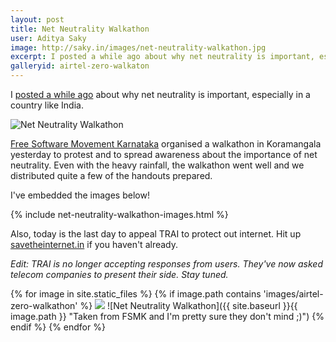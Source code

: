 ```yaml
---
layout: post
title: Net Neutrality Walkathon
user: Aditya Saky
image: http://saky.in/images/net-neutrality-walkathon.jpg
excerpt: I posted a while ago about why net neutrality is important, especially in a country like India.
galleryid: airtel-zero-walkaton
---
```


I [posted a while ago](http://saky.in/Net-Neutrality-in-India/) about why net neutrality is important, especially in a country like India.

![Net Neutrality Walkathon](http://saky.in/images/net-neutrality-walkathon.jpg "Taken from FSMK and I'm pretty sure they don't mind ;)")

[Free Software Movement Karnataka](http://fsmk.org/) organised a walkathon in Koramangala yesterday to protest and to spread awareness about the importance of net neutrality. Even with the heavy rainfall, the walkathon went well and we distributed quite a few of the handouts prepared.

I've embedded the images below!

{% include net-neutrality-walkathon-images.html %}

Also, today is the last day to appeal TRAI to protect out internet. Hit up [savetheinternet.in](http://savetheinternet.in/) if you haven't already.

*Edit: TRAI is no longer accepting responses from users. They've now asked telecom companies to present their side. Stay tuned.*

{% for image in site.static_files %}
    {% if image.path contains 'images/airtel-zero-walkathon' %}
        <img src="{{ site.baseurl }}{{ image.path }}">
![Net Neutrality Walkathon]({{ site.baseurl }}{{ image.path }} "Taken from FSMK and I'm pretty sure they don't mind ;)")
    {% endif %}
{% endfor %}
